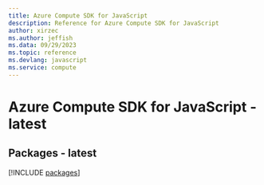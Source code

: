 ```yaml
---
title: Azure Compute SDK for JavaScript
description: Reference for Azure Compute SDK for JavaScript
author: xirzec
ms.author: jeffish
ms.data: 09/29/2023
ms.topic: reference
ms.devlang: javascript
ms.service: compute
---
```

# Azure Compute SDK for JavaScript - latest
## Packages - latest
[!INCLUDE [packages](compute-index.md)]